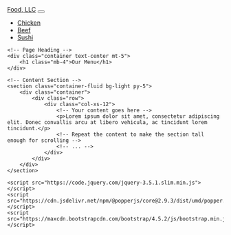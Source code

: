 <!DOCTYPE html>
<html lang="en">
<head>
    <meta charset="UTF-8">
    <meta name="viewport" content="width=device-width, initial-scale=1.0">
    <title>Responsive Bootstrap Layout</title>
    <link rel="stylesheet" href="https://maxcdn.bootstrapcdn.com/bootstrap/4.5.2/css/bootstrap.min.css">
</head>
<body>
    <!-- Navbar -->
    <nav class="navbar navbar-expand-md bg-light navbar-light">
        <a class="navbar-brand" href="#">Food, LLC</a>
        <!-- Mobile Menu Button -->
        <button class="navbar-toggler" type="button" data-toggle="collapse" data-target="#menu">
            <span class="navbar-toggler-icon"></span>
        </button>
        <!-- Mobile Dropdown Menu -->
        <div class="collapse navbar-collapse" id="menu">
            <ul class="navbar-nav ml-auto">
                <li class="nav-item"><a class="nav-link" href="#">Chicken</a></li>
                <li class="nav-item"><a class="nav-link" href="#">Beef</a></li>
                <li class="nav-item"><a class="nav-link" href="#">Sushi</a></li>
            </ul>
        </div>
    </nav>
    
    <!-- Page Heading -->
    <div class="container text-center mt-5">
        <h1 class="mb-4">Our Menu</h1>
    </div>
    
    <!-- Content Section -->
    <section class="container-fluid bg-light py-5">
        <div class="container">
            <div class="row">
                <div class="col-xs-12">
                    <!-- Your content goes here -->
                    <p>Lorem ipsum dolor sit amet, consectetur adipiscing elit. Donec convallis arcu at libero vehicula, ac tincidunt lorem tincidunt.</p>
                    <!-- Repeat the content to make the section tall enough for scrolling -->
                    <!-- ... -->
                </div>
            </div>
        </div>
    </section>
    
    <script src="https://code.jquery.com/jquery-3.5.1.slim.min.js"></script>
    <script src="https://cdn.jsdelivr.net/npm/@popperjs/core@2.9.3/dist/umd/popper.min.js"></script>
    <script src="https://maxcdn.bootstrapcdn.com/bootstrap/4.5.2/js/bootstrap.min.js"></script>
</body>
</html>
